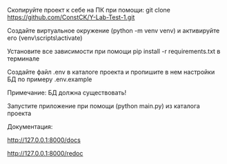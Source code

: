Скопируйте проект к себе на ПК при помощи: git clone https://github.com/ConstCK/Y-Lab-Test-1.git

Создайте виртуальное окружение (python -m venv venv) и активируйте его (venv\scripts\activate)

Установите все зависимости при помощи pip install -r requirements.txt в терминале

Создайте файл .env в каталоге проекта и пропишите в нем настройки БД по примеру .env.example

Примечание: БД должна существовать!

Запустите приложение при помощи (python main.py) из каталога проекта

Документация:

http://127.0.0.1:8000/docs

http://127.0.0.1:8000/redoc
